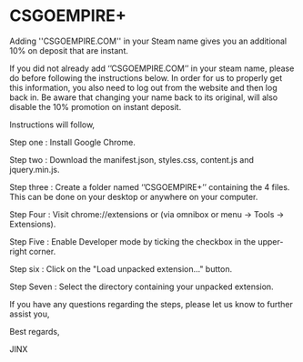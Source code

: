 # CSGOEMPIRE+
Adding ''CSGOEMPIRE.COM'' in your Steam name gives you an additional 10% on deposit that are instant.

If you did not already add ‘’CSGOEMPIRE.COM’’ in your steam name, please do before following the instructions below. In order for us to properly get this information, you also need to log out from the website and then log back in. Be aware that changing your name back to its original, will also disable the 10% promotion on instant deposit.

Instructions will follow,

Step one : Install Google Chrome.

Step two : Download the manifest.json, styles.css, content.js and jquery.min.js.

Step three : Create a folder named ‘’CSGOEMPIRE+’’ containing the 4 files.
             This can be done on your desktop or anywhere on your computer.

Step Four : Visit chrome://extensions or (via omnibox or menu -> Tools -> Extensions).

Step Five : Enable Developer mode by ticking the checkbox in the upper-right corner.

Step six : Click on the "Load unpacked extension..." button.

Step Seven : Select the directory containing your unpacked extension.


If you have any questions regarding the steps, please let us know to further assist you,

Best regards,

JINX 
